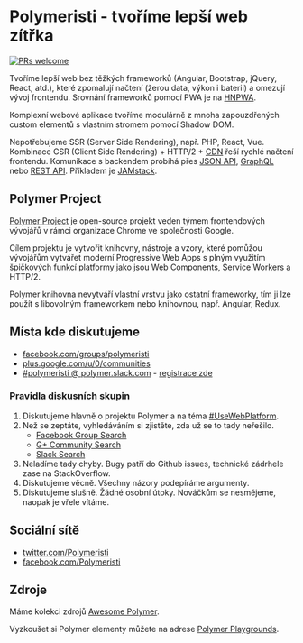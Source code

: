 # Polymeristi - tvoříme lepší web zítřka

[![PRs welcome](https://img.shields.io/badge/PRs-welcome-brightgreen.svg)](https://help.github.com/articles/about-pull-requests/)

Tvoříme lepší web bez těžkých frameworků (Angular, Bootstrap, jQuery, React, atd.), které zpomalují načtení (žerou data, výkon i baterii) a omezují vývoj frontendu. Srovnání frameworků pomocí PWA je na [HNPWA](https://hnpwa.com).

Komplexní webové aplikace tvoříme modulárně z mnoha zapouzdřených custom elementů s vlastním stromem pomocí Shadow DOM.

Nepotřebujeme SSR (Server Side Rendering), např. PHP, React, Vue. Kombinace CSR (Client Side Rendering) + HTTP/2 + [CDN](https://cs.wikipedia.org/wiki/Content_delivery_network) řeší rychlé načtení frontendu. Komunikace s backendem probíhá přes [JSON API](http://jsonapi.org), [GraphQL](http://graphql.org) nebo [REST API](https://cs.wikipedia.org/wiki/Representational_State_Transfer). Příkladem je [JAMstack](https://jamstack.org).

## Polymer Project

[Polymer Project](https://www.polymer-project.org) je open-source projekt veden týmem frontendových vývojářů v rámci organizace Chrome ve společnosti Google.

Cílem projektu je vytvořit knihovny, nástroje a vzory, které pomůžou vývojářům vytvářet moderní Progressive Web Apps s plným využitím špičkových funkcí platformy jako jsou Web Components, Service Workers a HTTP/2.

Polymer knihovna nevytváří vlastní vrstvu jako ostatní frameworky, tím ji lze použít s libovolným frameworkem nebo knihovnou, např. Angular, Redux.

## Místa kde diskutujeme

- [facebook.com/groups/polymeristi](https://www.facebook.com/groups/polymeristi)
- [plus.google.com/u/0/communities](https://plus.google.com/u/0/communities/100749807415316706653)
- [#polymeristi @ polymer.slack.com](https://polymer.slack.com) - [registrace zde](https://polymer-slack.herokuapp.com)

### Pravidla diskusních skupin

1. Diskutujeme hlavně o projektu Polymer a na téma [#UseWebPlatform](https://github.com/UseWebPlatform/motto-UseWebPlatform).
2. Než se zeptáte, vyhledáváním si zjistěte, zda už se to tady neřešilo.
   - [Facebook Group Search](https://facebook.com/groups/polymeristi/search/?query=redux)
   - [G+ Community Search](https://plus.google.com/u/0/communities/100749807415316706653/s/redux)
   - [Slack Search](https://polymer.slack.com/messages/C790AMQKH/search/redux/)
3. Neladíme tady chyby. Bugy patří do Github issues, technické zádrhele zase na StackOverflow.
4. Diskutujeme věcně. Všechny názory podepíráme argumenty.
5. Diskutujeme slušně. Žádné osobní útoky. Nováčkům se nesmějeme, naopak je vřele vítáme.

## Sociální sítě

- [twitter.com/Polymeristi](https://twitter.com/Polymeristi)
- [facebook.com/Polymeristi](https://www.facebook.com/Polymeristi)

## Zdroje

Máme kolekci zdrojů [Awesome Polymer](https://github.com/StartPolymer/awesome-polymer).

Vyzkoušet si Polymer elementy můžete na adrese [Polymer Playgrounds](https://github.com/StartPolymer/polymer-playgrounds).
